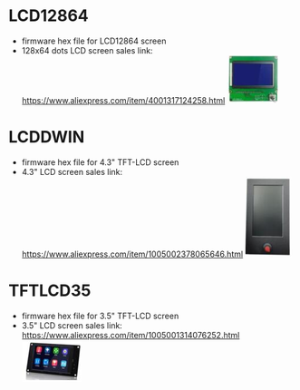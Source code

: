 # LCD12864
- firmware hex file for LCD12864 screen
- 128x64 dots LCD screen sales link: https://www.aliexpress.com/item/4001317124258.html
![](LCD12864.jpg)

# LCDDWIN
- firmware hex file for 4.3" TFT-LCD screen
- 4.3" LCD screen sales link: https://www.aliexpress.com/item/1005002378065646.html
![](LCDDWIN.jpg)

# TFTLCD35
- firmware hex file for 3.5" TFT-LCD screen
- 3.5" LCD screen sales link: https://www.aliexpress.com/item/1005001314076252.html
![](TFTLCD35.jpg)
 